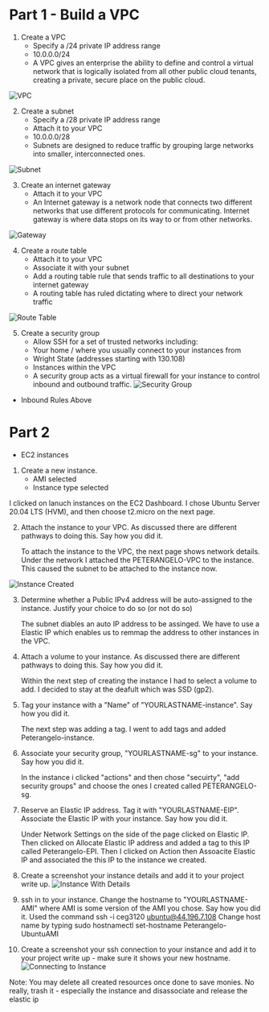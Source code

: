# Part 1 - Build a VPC

1. Create a VPC
    - Specify a /24 private IP address range
    - 10.0.0.0/24
    * A VPC gives an enterprise the ability to define and control a virtual network that is logically isolated from all other public cloud tenants, creating a private, secure place on the public cloud.
  
![VPC](https://user-images.githubusercontent.com/70331126/153887650-054f1fc1-4924-422d-b839-e69a899c0905.png)


2. Create a subnet
    - Specify a /28 private IP address range
    - Attach it to your VPC
    - 10.0.0.0/28
    * Subnets are designed to reduce traffic by grouping large networks into smaller, interconnected ones.
    
![Subnet](https://user-images.githubusercontent.com/70331126/153888485-46e14e20-3ed1-4ac1-8deb-b03e668078da.png)

3. Create an internet gateway
    - Attach it to your VPC
    * An Internet gateway is a network node that connects two different networks that use different protocols for communicating. Internet gateway is where data stops on its way to or from other networks.
  
![Gateway](https://user-images.githubusercontent.com/70331126/153891909-689a742c-3109-4724-888f-3163f25bec3b.png)



4. Create a route table
    - Attach it to your VPC
    - Associate it with your subnet
    - Add a routing table rule that sends traffic to all destinations to your internet gateway
    * A routing table has ruled dictating where to direct your network traffic
    
 ![Route Table](https://user-images.githubusercontent.com/70331126/153892031-a8c61b0e-d425-40b2-b06b-d8272df856cd.png)



5. Create a security group
    - Allow SSH for a set of trusted networks including:
     - Your home / where you usually connect to your instances from
     - Wright State (addresses starting with 130.108)
     - Instances within the VPC
     * A security group acts as a virtual firewall for your instance to control inbound and outbound traffic.
![Security Group](https://user-images.githubusercontent.com/70331126/153892192-ede87564-a908-4d65-ab31-216472106d43.png)

- Inbound Rules Above

# Part 2 
- EC2 instances
1. Create a new instance. 
    - AMI selected
    - Instance type selected
   
 I clicked on lanuch instances on the EC2 Dashboard. I chose Ubuntu Server 20.04 LTS (HVM), and then choose t2.micro on the next page.

2. Attach the instance to your VPC. As discussed there are different pathways to doing this. Say how you did it.

    To attach the instance to the VPC, the  next page shows network details. Under the network I attached the PETERANGELO-VPC to the instance.
    This caused the subnet to be attached to the instance now.
    
![Instance Created](https://user-images.githubusercontent.com/70331126/153892389-c6ac05fe-51f2-4f34-996c-b2a7161bb7ef.png)

3. Determine whether a Public IPv4 address will be auto-assigned to the instance. Justify your choice to do so (or not do so)

   The subnet diables an auto IP address to be assinged. We have to use a Elastic IP which enables us to remmap the address to other instances in the VPC. 
   
4. Attach a volume to your instance. As discussed there are different pathways to doing this. Say how you did it.

    Within the next step of creating the instance I had to select a volume to add. I decided to stay at the deafult which was SSD (gp2).

5. Tag your instance with a "Name" of "YOURLASTNAME-instance". Say how you did it.

    The next step was adding a tag. I went to add tags and  added Peterangelo-instance.

6. Associate your security group, "YOURLASTNAME-sg" to your instance. Say how you did it.

    In the instance i clicked "actions" and then chose "secuirty",  "add security groups" and choose the ones I created called PETERANGELO-sg.

7. Reserve an Elastic IP address. Tag it with "YOURLASTNAME-EIP". Associate the Elastic IP with your instance. Say how you did it.

   Under Network Settings on the side of the page clicked on Elastic IP. Then clicked on Allocate Elastic IP address and added
    a tag to this IP called Peterangelo-EPI. Then I clicked on Action then Assoacite Elastic IP and associated the this IP to the instance we created. 

8. Create a screenshot your instance details and add it to your project write up.
![Instance With Details](https://user-images.githubusercontent.com/70331126/153892508-8696fae7-6a0d-40f8-b7a5-89f0e6a9d6f2.png)



9. ssh in to your instance. Change the hostname to "YOURLASTNAME-AMI" where AMI is some version of the AMI you chose. Say how you did it.
    Used the command ssh -i ceg3120 ubuntu@44.196.7.108
    Change host name by typing sudo hostnamectl set-hostname Peterangelo-UbuntuAMI

  
10. Create a screenshot your ssh connection to your instance
and add it to your project write up - make sure it shows your new hostname.
![Connecting to Instance](https://user-images.githubusercontent.com/70331126/153892706-8197040b-d45d-4da4-8cd3-72af2b302c09.png)


Note: You may delete all created resources once done to save monies. No really, trash it - especially the instance and disassociate and release the elastic ip

